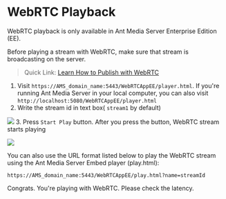 # WebRTC Playback

WebRTC playback is only available in Ant Media Server Enterprise Edition (EE).

Before playing a stream with WebRTC, make sure that stream is broadcasting on the server.

> Quick Link: [Learn How to Publish with WebRTC](https://antmedia.io/docs/guides/publish-live-stream/webrtc/)

1. Visit ```https://AMS_domain_name:5443/WebRTCAppEE/player.html```. If you're running Ant Media Server in your local computer, you can also visit ```http://localhost:5080/WebRTCAppEE/player.html```
2. Write the stream id in text box( ```stream1``` by default)

 ![](@site/static/img/playing-live-streams/webrtc-playing/webrtc-player.png)
3. Press ```Start Play``` button. After you press the button, WebRTC stream starts playing

   ![](@site/static/img/playing-live-streams/webrtc-playing/play-started.png)

   You can also use the URL format listed below to play the WebRTC stream using the Ant Media Server Embed player (play.html):

   `https://AMS_domain_name:5443/WebRTCAppEE/play.html?name=streamId`

   Congrats. You're playing with WebRTC. Please check the latency.
